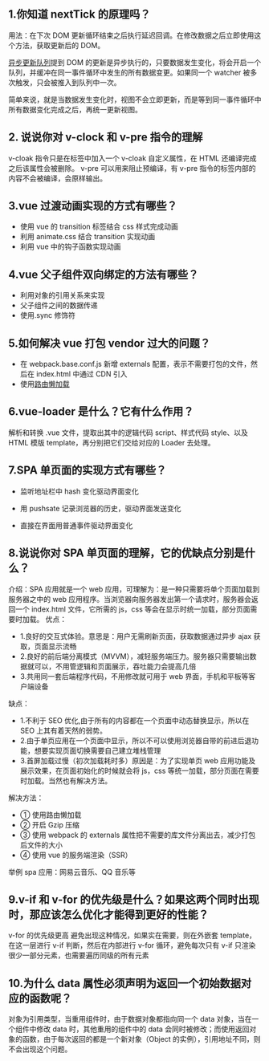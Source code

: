 ## 1.你知道 nextTick 的原理吗？

用法：在下次 DOM 更新循环结束之后执行延迟回调。在修改数据之后立即使用这个方法，获取更新后的 DOM。

[异步更新队列](https://cn.vuejs.org/v2/guide/reactivity.html#%E5%BC%82%E6%AD%A5%E6%9B%B4%E6%96%B0%E9%98%9F%E5%88%97)提到 DOM 的更新是异步执行的，只要数据发生变化，将会开启一个队列，并缓冲在同一事件循环中发生的所有数据变更。如果同一个 watcher 被多次触发，只会被推入到队列中一次。

简单来说，就是当数据发生变化时，视图不会立即更新，而是等到同一事件循环中所有数据变化完成之后，再统一更新视图。

## 2. 说说你对 v-clock 和 v-pre 指令的理解

v-cloak 指令只是在标签中加入一个 v-cloak 自定义属性，在 HTML 还编译完成之后该属性会被删除。
v-pre 可以用来阻止预编译，有 v-pre 指令的标签内部的内容不会被编译，会原样输出。

## 3.vue 过渡动画实现的方式有哪些？

- 使用 vue 的 transition 标签结合 css 样式完成动画
- 利用 animate.css 结合 transition 实现动画
- 利用 vue 中的钩子函数实现动画

## 4.vue 父子组件双向绑定的方法有哪些？

- 利用对象的引用关系来实现
- 父子组件之间的数据传递
- 使用.sync 修饰符

## 5.如何解决 vue 打包 vendor 过大的问题？

- 在 webpack.base.conf.js 新增 externals 配置，表示不需要打包的文件，然后在 index.html 中通过 CDN 引入
- 使用[路由懒加载](https://router.vuejs.org/zh/guide/advanced/lazy-loading.html)

## 6.vue-loader 是什么？它有什么作用？

解析和转换 .vue 文件，提取出其中的逻辑代码 script、样式代码 style、以及 HTML 模版 template，再分别把它们交给对应的 Loader 去处理。

## 7.SPA 单页面的实现方式有哪些？

- 监听地址栏中 hash 变化驱动界面变化

- 用 pushsate 记录浏览器的历史，驱动界面发送变化

- 直接在界面用普通事件驱动界面变化

## 8.说说你对 SPA 单页面的理解，它的优缺点分别是什么？

介绍：SPA 应用就是一个 web 应用，可理解为：是一种只需要将单个页面加载到服务器之中的 web 应用程序。当浏览器向服务器发出第一个请求时，服务器会返回一个 index.html 文件，它所需的 js，css 等会在显示时统一加载，部分页面需要时加载。
优点：

- 1.良好的交互式体验。意思是：用户无需刷新页面，获取数据通过异步 ajax 获取，页面显示流畅
- 2.良好的前后端分离模式（MVVM），减轻服务端压力。服务器只需要输出数据就可以，不用管逻辑和页面展示，吞吐能力会提高几倍
- 3.共用同一套后端程序代码，不用修改就可用于 web 界面，手机和平板等客户端设备

缺点：

- 1.不利于 SEO 优化,由于所有的内容都在一个页面中动态替换显示，所以在 SEO 上其有着天然的弱势。
- 2.由于单页应用在一个页面中显示，所以不可以使用浏览器自带的前进后退功能，想要实现页面切换需要自己建立堆栈管理
- 3.首屏加载过慢（初次加载耗时多）原因是：为了实现单页 web 应用功能及展示效果，在页面初始化的时候就会将 js，css 等统一加载，部分页面在需要时加载。当然也有解决方法。

解决方法：

- ① 使用路由懒加载
- ② 开启 Gzip 压缩
- ③ 使用 webpack 的 externals 属性把不需要的库文件分离出去，减少打包后文件的大小
- ④ 使用 vue 的服务端渲染（SSR）

举例 spa 应用：网易云音乐、QQ 音乐等

## 9.v-if 和 v-for 的优先级是什么？如果这两个同时出现时，那应该怎么优化才能得到更好的性能？

v-for 的优先级更高
避免出现这种情况，如果实在需要，则在外嵌套 template，在这一层进行 v-if 判断，然后在内部进行 v-for 循环，避免每次只有 v-if 只渲染很少一部分元素，也需要遍历同级的所有元素

## 10.为什么 data 属性必须声明为返回一个初始数据对应的函数呢？

对象为引用类型，当重用组件时，由于数据对象都指向同一个 data 对象，当在一个组件中修改 data 时，其他重用的组件中的 data 会同时被修改；而使用返回对象的函数，由于每次返回的都是一个新对象（Object 的实例），引用地址不同，则不会出现这个问题。